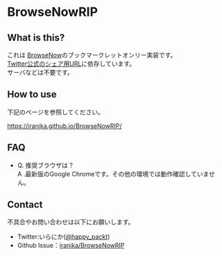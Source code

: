 # BrowseNowRIP

## What is this?

これは [BrowseNow](https://github.com/kamaboko123/BrowseNow)のブックマークレットオンリー実装です。  
[Twitter公式のシェア用URL](https://twitter.com/intent/tweet)に依存しています。  
サーバなどは不要です。  

## How to use

下記のページを参照してください。

https://iranika.github.io/BrowseNowRIP/

## FAQ

* Q. 推奨ブラウザは？  
A .最新版のGoogle Chromeです。その他の環境では動作確認していません。

## Contact

不具合やお問い合わせは以下にお願いします。

* Twitter:いらにか([@happy_packt](https://twitter.com/happy_packet))
* Github Issue：[iranika/BrowseNowRIP](https://github.com/iranika/BrowseNowRIP/issues)
